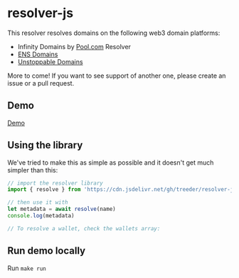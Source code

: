 # resolver-js

This resolver resolves domains on the following web3 domain platforms: 

* Infinity Domains by [Pool.com](https://pool.com) Resolver
* [ENS Domains](https://ens.domains/)
* [Unstoppable Domains](https://unstoppabledomains.com/)

More to come! If you want to see support of another one, please create an issue or a pull request. 

## Demo

[Demo](https://pooldotcom.github.io/resolver-js/)

## Using the library

We've tried to make this as simple as possible and it doesn't get much simpler than this:

```js
// import the resolver library
import { resolve } from 'https://cdn.jsdelivr.net/gh/treeder/resolver-js@0/resolver.js'

// then use it with
let metadata = await resolve(name)
console.log(metadata)

// To resolve a wallet, check the wallets array:

```

## Run demo locally

Run `make run`
